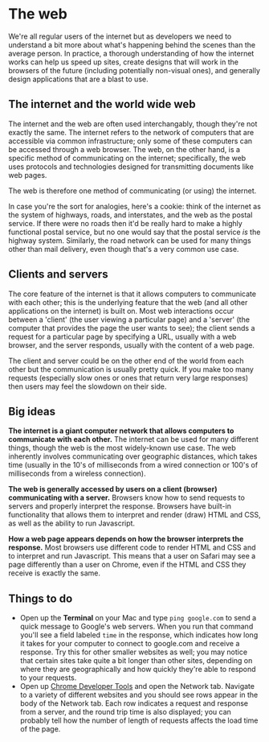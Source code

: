 # The web
We're all regular users of the internet but as developers we need to understand a bit more about what's happening behind the scenes than the average person. In practice, a thorough understanding of how the internet works can help us speed up sites, create designs that will work in the browsers of the future (including potentially non-visual ones), and generally design applications that are a blast to use.

## The internet and the world wide web
The internet and the web are often used interchangably, though they're not exactly the same. The internet refers to the network of computers that are accessible via common infrastructure; only some of these computers can be accessed through a web browser. The web, on the other hand, is a specific method of communicating on the internet; specifically, the web uses protocols and technologies designed for transmitting documents like web pages.

The web is therefore one method of communicating (or using) the internet. 

In case you're the sort for analogies, here's a cookie: think of the internet as the system of highways, roads, and interstates, and the web as the postal service. If there were no roads then it'd be really hard to make a highly functional postal service, but no one would say that the postal service *is* the highway system. Similarly, the road network can be used for many things other than mail delivery, even though that's a very common use case.

## Clients and servers
The core feature of the internet is that it allows computers to communicate with each other; this is the underlying feature that the web (and all other applications on the internet) is built on. Most web interactions occur between a 'client' (the user viewing a particular page) and a 'server' (the computer that provides the page the user wants to see); the client sends a request for a particular page by specifying a URL, usually with a web browser, and the server responds, usually with the content of a web page. 

The client and server could be on the other end of the world from each other but the communication is usually pretty quick. If you make too many requests (especially slow ones or ones that return very large responses) then users may feel the slowdown on their side.

## Big ideas
**The internet is a giant computer network that allows computers to communicate with each other.** The internet can be used for many different things, though the web is the most widely-known use case. The web inherently involves communicating over geographic distances, which takes time (usually in the 10's of milliseconds from a wired connection or 100's of milliseconds from a wireless connection).

**The web is generally accessed by users on a client (browser) communicating with a server.** Browsers know how to send requests to servers and properly interpret the response. Browsers have built-in functionality that allows them to interpret and render (draw) HTML and CSS, as well as the ability to run Javascript.

**How a web page appears depends on how the browser interprets the response.** Most browsers use different code to render HTML and CSS and to interpret and run Javascript. This means that a user on Safari may see a page differently than a user on Chrome, even if the HTML and CSS they receive is exactly the same.

## Things to do
* Open up the **Terminal** on your Mac and type `ping google.com` to send a quick message to Google's web servers. When you run that command you'll see a field labeled `time` in the response, which indicates how long it takes for your computer to connect to google.com and receive a response. Try this for other smaller websites as well; you may notice that certain sites take quite a bit longer than other sites, depending on where they are geographically and how quickly they're able to respond to your requests.
* Open up [Chrome Developer Tools](https://developers.google.com/web/tools/chrome-devtools/) and open the Network tab. Navigate to a variety of different websites and you should see rows appear in the body of the Network tab. Each row indicates a request and response from a server, and the round trip time is also displayed; you can probably tell how the number of length of requests affects the load time of the page.